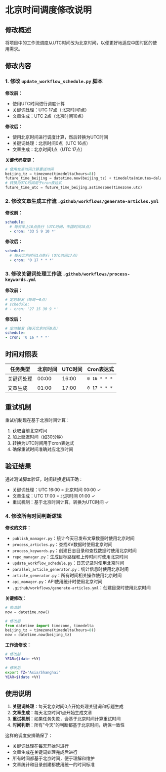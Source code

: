 # 北京时间调度修改说明

## 修改概述

将项目中的工作流调度从UTC时间改为北京时间，以便更好地适应中国时区的使用需求。

## 修改内容

### 1. 修改 `update_workflow_schedule.py` 脚本

**修改前：**
- 使用UTC时间进行调度计算
- 关键词处理：UTC 17点（北京时间1点）
- 文章生成：UTC 2点（北京时间10点）

**修改后：**
- 使用北京时间进行调度计算，然后转换为UTC时间
- 关键词处理：北京时间0点（UTC 16点）
- 文章生成：北京时间1点（UTC 17点）

**关键代码变更：**
```python
# 使用北京时间计算重试时间
beijing_tz = timezone(timedelta(hours=8))
future_time_beijing = datetime.now(beijing_tz) + timedelta(minutes=delay_minutes)
# 转换为UTC时间用于cron表达式
future_time_utc = future_time_beijing.astimezone(timezone.utc)
```

### 2. 修改文章生成工作流 `.github/workflows/generate-articles.yml`

**修改前：**
```yaml
schedule:
  # 每天早上10点执行 (UTC时间，中国时间18点)
  - cron: '33 5 9 10 *'
```

**修改后：**
```yaml
schedule:
  # 每天北京时间1点执行 (UTC时间17点)
  - cron: '0 17 * * *'
```

### 3. 修改关键词处理工作流 `.github/workflows/process-keywords.yml`

**修改前：**
```yaml
# 定时触发（每周一0点）
# schedule:
# - cron: '27 15 30 9 *'
```

**修改后：**
```yaml
# 定时触发（每天北京时间0点）
schedule:
- cron: '0 16 * * *'
```

## 时间对照表

| 任务类型 | 北京时间 | UTC时间 | Cron表达式 |
|---------|---------|---------|-----------|
| 关键词处理 | 00:00 | 16:00 | `0 16 * * *` |
| 文章生成 | 01:00 | 17:00 | `0 17 * * *` |

## 重试机制

重试机制现在基于北京时间计算：
1. 获取当前北京时间
2. 加上延迟时间（如30分钟）
3. 转换为UTC时间用于cron表达式
4. 确保重试时间准确对应北京时间

## 验证结果

通过测试脚本验证，时间转换逻辑正确：
- 关键词处理：UTC 16:00 = 北京时间 00:00 ✓
- 文章生成：UTC 17:00 = 北京时间 01:00 ✓
- 重试机制：基于北京时间计算，转换为UTC时间 ✓

### 4. 修改所有时间判断逻辑

**修改的文件：**
- `publish_manager.py`：统计今天已发布文章数量时使用北京时间
- `process_articles.py`：查找KV数据时使用北京时间
- `process_keywords.py`：创建日志目录和查找数据时使用北京时间
- `repo_manager.py`：生成目标路径和上传时间时使用北京时间
- `update_workflow_schedule.py`：日志记录时使用北京时间
- `parallel_article_generator.py`：统计信息时使用北京时间
- `article_generator.py`：所有时间相关操作使用北京时间
- `api_manager.py`：API使用统计时使用北京时间
- `.github/workflows/generate-articles.yml`：创建目录时使用北京时间

**关键修改：**
```python
# 修改前
now = datetime.now()

# 修改后
from datetime import timezone, timedelta
beijing_tz = timezone(timedelta(hours=8))
now = datetime.now(beijing_tz)
```

**工作流修改：**
```bash
# 修改前
YEAR=$(date +%Y)

# 修改后
export TZ='Asia/Shanghai'
YEAR=$(date +%Y)
```

## 使用说明

1. **关键词处理**：每天北京时间0点开始处理关键词和标题生成
2. **文章生成**：每天北京时间1点开始生成文章
3. **重试机制**：如果任务失败，会基于北京时间计算重试时间
4. **时间判断**：所有"今天"的判断都基于北京时间，确保一致性

这样的调度安排确保了：
- 关键词处理在每天开始时进行
- 文章生成在关键词处理完成后进行
- 所有时间都基于北京时间，便于理解和维护
- 文章统计和目录创建都使用统一的时间标准
